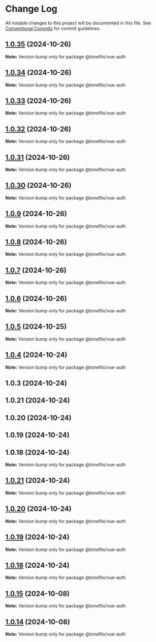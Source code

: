 # Change Log

All notable changes to this project will be documented in this file.
See [Conventional Commits](https://conventionalcommits.org) for commit guidelines.

## [1.0.35](https://github.com/toneflix/vue-component-pack/compare/@toneflix/vue-auth@1.0.34...@toneflix/vue-auth@1.0.35) (2024-10-26)

**Note:** Version bump only for package @toneflix/vue-auth

## [1.0.34](https://github.com/toneflix/vue-component-pack/compare/@toneflix/vue-auth@1.0.33...@toneflix/vue-auth@1.0.34) (2024-10-26)

**Note:** Version bump only for package @toneflix/vue-auth

## [1.0.33](https://github.com/toneflix/vue-component-pack/compare/@toneflix/vue-auth@1.0.32...@toneflix/vue-auth@1.0.33) (2024-10-26)

**Note:** Version bump only for package @toneflix/vue-auth

## [1.0.32](https://github.com/toneflix/vue-component-pack/compare/@toneflix/vue-auth@1.0.31...@toneflix/vue-auth@1.0.32) (2024-10-26)

**Note:** Version bump only for package @toneflix/vue-auth

## [1.0.31](https://github.com/toneflix/vue-component-pack/compare/@toneflix/vue-auth@1.0.30...@toneflix/vue-auth@1.0.31) (2024-10-26)

**Note:** Version bump only for package @toneflix/vue-auth

## [1.0.30](https://github.com/toneflix/vue-component-pack/compare/@toneflix/vue-auth@1.0.9...@toneflix/vue-auth@1.0.30) (2024-10-26)

**Note:** Version bump only for package @toneflix/vue-auth

## [1.0.9](https://github.com/toneflix/vue-component-pack/compare/@toneflix/vue-auth@1.0.8...@toneflix/vue-auth@1.0.9) (2024-10-26)

**Note:** Version bump only for package @toneflix/vue-auth

## [1.0.8](https://github.com/toneflix/vue-component-pack/compare/@toneflix/vue-auth@1.0.7...@toneflix/vue-auth@1.0.8) (2024-10-26)

**Note:** Version bump only for package @toneflix/vue-auth

## [1.0.7](https://github.com/toneflix/vue-component-pack/compare/@toneflix/vue-auth@1.0.6...@toneflix/vue-auth@1.0.7) (2024-10-26)

**Note:** Version bump only for package @toneflix/vue-auth

## [1.0.6](https://github.com/toneflix/vue-component-pack/compare/@toneflix/vue-auth@1.0.5...@toneflix/vue-auth@1.0.6) (2024-10-26)

**Note:** Version bump only for package @toneflix/vue-auth

## [1.0.5](https://github.com/toneflix/vue-component-pack/compare/@toneflix/vue-auth@1.0.4...@toneflix/vue-auth@1.0.5) (2024-10-25)

**Note:** Version bump only for package @toneflix/vue-auth

## [1.0.4](https://github.com/toneflix/vue-component-pack/compare/@toneflix/vue-auth@1.0.3...@toneflix/vue-auth@1.0.4) (2024-10-24)

**Note:** Version bump only for package @toneflix/vue-auth

## 1.0.3 (2024-10-24)

## 1.0.21 (2024-10-24)

## 1.0.20 (2024-10-24)

## 1.0.19 (2024-10-24)

## 1.0.18 (2024-10-24)

**Note:** Version bump only for package @toneflix/vue-auth

## [1.0.21](https://github.com/toneflix/vue-component-pack/compare/1.0.20...1.0.21) (2024-10-24)

**Note:** Version bump only for package @toneflix/vue-auth

## [1.0.20](https://github.com/toneflix/vue-component-pack/compare/1.0.19...1.0.20) (2024-10-24)

**Note:** Version bump only for package @toneflix/vue-auth

## [1.0.19](https://github.com/toneflix/vue-component-pack/compare/1.0.18...1.0.19) (2024-10-24)

**Note:** Version bump only for package @toneflix/vue-auth

## [1.0.18](https://github.com/toneflix/vue-component-pack/compare/1.0.17...1.0.18) (2024-10-24)

**Note:** Version bump only for package @toneflix/vue-auth

## [1.0.15](https://github.com/toneflix/vue-component-pack/compare/1.0.14...1.0.15) (2024-10-08)

**Note:** Version bump only for package @toneflix/vue-auth

## [1.0.14](https://github.com/toneflix/vue-component-pack/compare/1.0.13...1.0.14) (2024-10-08)

**Note:** Version bump only for package @toneflix/vue-auth
